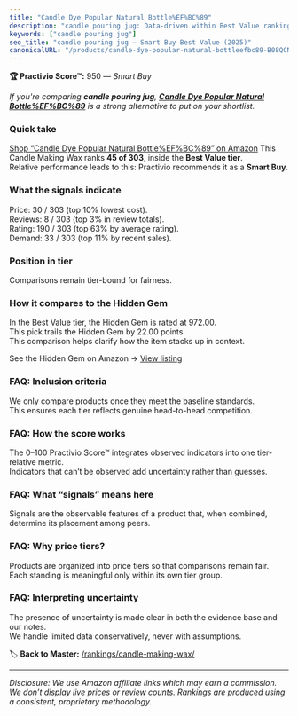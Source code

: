 ```yaml
---
title: "Candle Dye Popular Natural Bottle%EF%BC%89"
description: "candle pouring jug: Data-driven within Best Value ranking using the Practivio Score™. Positioned by quality, value, demand, findability, momentum."
keywords: ["candle pouring jug"]
seo_title: "candle pouring jug — Smart Buy Best Value (2025)"
canonicalURL: "/products/candle-dye-popular-natural-bottleefbc89-B08QCNZXGN/"
---
```


**🏆 Practivio Score™:** 950 — _Smart Buy_


*If you're comparing **candle pouring jug**, **[Candle Dye Popular Natural Bottle%EF%BC%89](https://www.amazon.com/dp/B08QCNZXGN?tag=practivio-20)** is a strong alternative to put on your shortlist.*
### Quick take
[Shop “Candle Dye Popular Natural Bottle%EF%BC%89” on Amazon](https://www.amazon.com/dp/B08QCNZXGN?tag=practivio-20)
This Candle Making Wax ranks **45 of 303**, inside the **Best Value tier**.  
Relative performance leads to this: Practivio recommends it as a **Smart Buy**.

### What the signals indicate
Price: 30 / 303 (top 10% lowest cost).  
Reviews: 8 / 303 (top 3% in review totals).  
Rating: 190 / 303 (top 63% by average rating).  
Demand: 33 / 303 (top 11% by recent sales).

### Position in tier
Comparisons remain tier-bound for fairness.

### How it compares to the Hidden Gem
In the Best Value tier, the Hidden Gem is rated at 972.00.  
This pick trails the Hidden Gem by 22.00 points.  
This comparison helps clarify how the item stacks up in context.  

See the Hidden Gem on Amazon → [View listing](https://www.amazon.com/dp/B06Y3T5RV4?tag=practivio-20)

### FAQ: Inclusion criteria
We only compare products once they meet the baseline standards.  
This ensures each tier reflects genuine head-to-head competition.

### FAQ: How the score works
The 0–100 Practivio Score™ integrates observed indicators into one tier-relative metric.  
Indicators that can’t be observed add uncertainty rather than guesses.

### FAQ: What “signals” means here
Signals are the observable features of a product that, when combined, determine its placement among peers.

### FAQ: Why price tiers?
Products are organized into price tiers so that comparisons remain fair.  
Each standing is meaningful only within its own tier group.

### FAQ: Interpreting uncertainty
The presence of uncertainty is made clear in both the evidence base and our notes.  
We handle limited data conservatively, never with assumptions.


🏷️ **Back to Master:** [/rankings/candle-making-wax/](/rankings/candle-making-wax/)

---
_Disclosure: We use Amazon affiliate links which may earn a commission. We don’t display live prices or review counts. Rankings are produced using a consistent, proprietary methodology._
